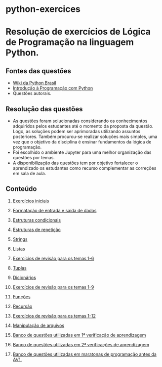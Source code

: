 # python-exercices

# Resolução de exercícios de Lógica de Programação na linguagem Python.

## Fontes das questões
- [Wiki da Python Brasil](https://wiki.python.org.br/ListaDeExercicios)
- [Introdução à Programação com Python](https://python.nilo.pro.br/)
- Questões autorais.

## Resolução das questões
- As questões foram solucionadas considerando os conhecimentos adquiridos pelos estudantes até o momento da proposta da questão. Logo, as soluções podem ser aprimoradas utilizando assuntos posteriores. Também procurou-se realizar soluções mais simples, uma vez que o objetivo da disciplina é ensinar fundamentos da lógica de programação. 
- Foi escolhido o ambiente Jupyter para uma melhor organização das questões por temas.
- A disponibilização das questões tem por objetivo  fortalecer o aprendizado os estudantes como recurso complementar as correções em sala de aula.

## Conteúdo
1. [Exercícios iniciais](001_iniciais.ipynb)
2. [Formatação de entrada e saída de dados](002_formatacao.ipynb)
3. [Estruturas condicionais](003_condicionais.ipynb)
4. [Estruturas de repetição](004_repeticao.ipynb)
5. [Strings](005_strings.ipynb)
6. [Listas](006_listas.ipynb)
7. [Exercícios de revisão para os temas 1-6](007_revisao.ipynb)
8. [Tuplas](008_tuplas.ipynb)
9. [Dicionários](009_dicionarios.ipynb)
10. [Exercícios de revisão para os temas 1-9](010_revisao.ipynb)
11. [Funções](011_funcoes.ipynb)
12. [Recursão](012_recursao.ipynb)
13. [Exercícios de revisão para os temas 1-12](013_revisao.ipynb)
14. [Manipulação de arquivos](014_arquivos.ipynb)

15. [Banco de questões utilizadas em 1ª verificação de aprendizagem](015_bdq_av1.ipynb)
16. [Banco de questões utilizadas em 2ª verificações de aprendizagem](016_bdq_av2.ipynb)
17. [Banco de questões utilizadas em maratonas de programação antes da AV1.](017_bdq_maratona1.ipynb)